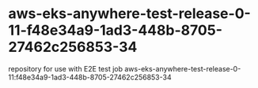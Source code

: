 # aws-eks-anywhere-test-release-0-11-f48e34a9-1ad3-448b-8705-27462c256853-34
repository for use with E2E test job aws-eks-anywhere-test-release-0-11:f48e34a9-1ad3-448b-8705-27462c256853-34
